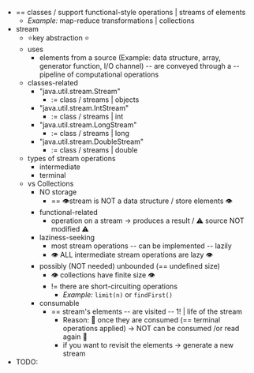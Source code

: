 * == classes / support functional-style operations | streams of elements
  * _Example:_ map-reduce transformations | collections
* stream
  * ⭐key abstraction ⭐
  * uses
    * elements from a source (Example: data structure, array, generator function, I/O channel) -- are conveyed through a -- pipeline of computational operations
  * classes-related
    * "java.util.stream.Stream"
      * := class / streams | objects
    * "java.util.stream.IntStream"
      * := class / streams | int
    * "java.util.stream.LongStream"
      * := class / streams | long
    * "java.util.stream.DoubleStream"
      * := class / streams | double
  * types of stream operations
    * intermediate
    * terminal
  * vs Collections
    * NO storage
      * == 👁️stream is NOT a data structure / store elements 👁️
    * functional-related 
      * operation on a stream -> produces a result / ⚠️ source NOT modified ⚠️
    * laziness-seeking
      * most stream operations -- can be implemented -- lazily
      * 👁️ ALL intermediate stream operations are lazy 👁️
    * possibly (NOT needed) unbounded (== undefined size)
      * 👁️ collections have finite size 👁️
      * != there are short-circuiting operations
        * _Example:_ `limit(n)` or `findFirst()`
    * consumable
      * == stream's elements -- are visited -- 1! | life of the stream
        * Reason: 🧠 once they are consumed (== terminal operations applied) -> NOT can be consumed /or read again  🧠
        * if you want to revisit the elements -> generate a new stream
* TODO: